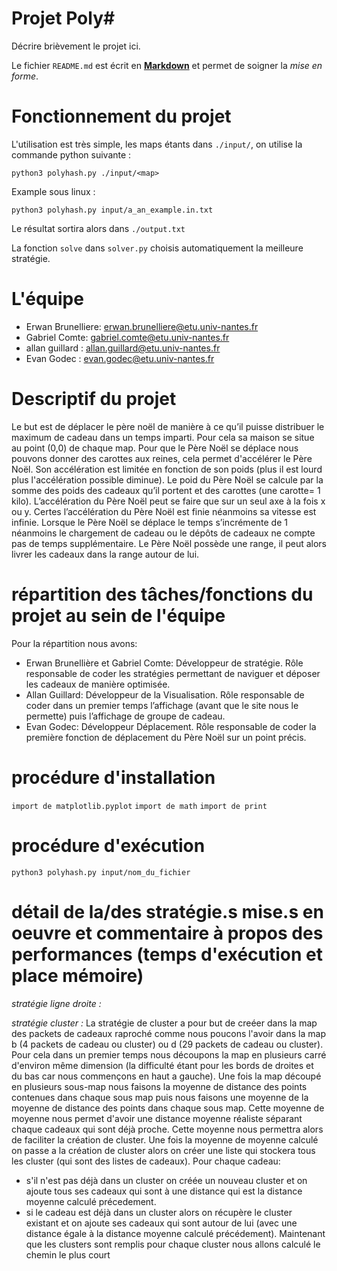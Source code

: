 Projet Poly#
============

Décrire brièvement le projet ici.

Le fichier `README.md` est écrit en [**Markdown**](https://docs.github.com/en/get-started/writing-on-github/getting-started-with-writing-and-formatting-on-github/basic-writing-and-formatting-syntax) et permet de soigner la _mise en forme_.

Fonctionnement du projet
========================

L'utilisation est très simple, les maps étants dans `./input/`, on utilise la commande python suivante :

`python3 polyhash.py ./input/<map>`

Example sous linux : 

`python3 polyhash.py input/a_an_example.in.txt`


Le résultat sortira alors dans `./output.txt`

La fonction `solve` dans `solver.py` choisis automatiquement la meilleure stratégie.

L'équipe
========

- Erwan Brunelliere: erwan.brunelliere@etu.univ-nantes.fr
- Gabriel Comte: gabriel.comte@etu.univ-nantes.fr
- allan guillard : allan.guillard@etu.univ-nantes.fr
- Evan Godec : evan.godec@etu.univ-nantes.fr

Descriptif du projet
====================

Le but est de déplacer le père noël de manière à ce qu’il puisse distribuer le maximum de cadeau dans un temps imparti. Pour cela sa maison se situe au point (0,0) de chaque map. Pour que le Père Noël se déplace nous pouvons donner des carottes aux reines, cela permet d'accélérer le Père Noël. Son accélération est limitée en fonction de son poids (plus il est lourd plus l'accélération possible diminue). Le poid du Père Noël se calcule par la somme des poids des cadeaux qu’il portent et des carottes (une carotte= 1 kilo). L’accélération du Père Noël peut se faire que sur un seul axe à la fois x ou y. Certes l’accélération du Père Noël est finie néanmoins sa vitesse est infinie. 
Lorsque le Père Noël se déplace le temps s’incrémente de 1 néanmoins le chargement de cadeau ou le dépôts de cadeaux ne compte pas de temps supplémentaire.
Le Père Noël possède une range, il peut alors livrer les cadeaux dans la range autour de lui.

répartition des tâches/fonctions du projet au sein de l'équipe
===============================================================

Pour la répartition nous avons:
- Erwan Brunellière et Gabriel Comte: Développeur de stratégie. Rôle responsable de coder les stratégies permettant de naviguer et déposer les cadeaux de manière optimisée.
- Allan Guillard: Développeur de la Visualisation. Rôle responsable de coder dans un premier temps l’affichage (avant que le site nous le permette) puis l’affichage de groupe de cadeau.
- Evan Godec: Développeur Déplacement. Rôle responsable de coder la première fonction de déplacement du Père Noël sur un point précis.

procédure d'installation
========================

`import de matplotlib.pyplot`
`import de math`
`import de print`


procédure d'exécution
=====================

`python3 polyhash.py input/nom_du_fichier`

détail de la/des stratégie.s mise.s en oeuvre et commentaire à propos des performances (temps d'exécution et place mémoire)
===========================================================================================================================

_stratégie ligne droite :_



_stratégie cluster :_
La stratégie de cluster a pour but de creéer dans la map des packets de cadeaux raproché comme nous poucons l'avoir dans la map b (4 packets de cadeau ou cluster) ou d (29 packets de cadeau ou cluster). Pour cela dans un premier temps nous découpons la map en plusieurs carré d'environ même dimension (la difficulté étant pour les bords de droites et du bas car nous commençons en haut a gauche). Une fois la map découpé en plusieurs sous-map nous faisons la moyenne de distance des points contenues dans chaque sous map puis nous faisons une moyenne de la moyenne de distance des points dans chaque sous map. Cette moyenne de moyenne nous permet d'avoir une distance moyenne réaliste séparant chaque cadeaux qui sont déjà proche. Cette moyenne nous permettra alors de faciliter la création de cluster. 
Une fois la moyenne de moyenne calculé on passe a la création de cluster alors on créer une liste qui stockera tous les cluster (qui sont des listes de cadeaux). Pour chaque cadeau: 
- s'il n'est pas déjà dans un cluster on créée un nouveau cluster et on ajoute tous ses cadeaux qui sont à une distance qui est la distance moyenne calculé précedement.
- si le cadeau est déjà dans un cluster alors on récupère le cluster existant et on ajoute ses cadeaux qui sont autour de lui (avec une distance égale à la distance moyenne calculé précédement).
Maintenant que les clusters sont remplis pour chaque cluster nous allons calculé le chemin le plus court 
